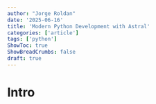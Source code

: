 ```yaml
---
author: "Jorge Roldan"
date: '2025-06-16'
title: 'Modern Python Development with Astral'
categories: ['article']
tags: ['python']
ShowToc: true
ShowBreadCrumbs: false
draft: true
---
```


# Intro

